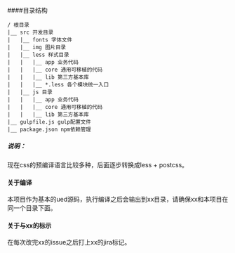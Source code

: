 ####目录结构

	/ 根目录
	|__ src 开发目录
	|   |__ fonts 字体文件
	|   |__ img 图片目录
	|   |__ less 样式目录
	|   |   |__ app 业务代码
	|   |   |__ core 通用可移植的代码
	|   |   |__ lib 第三方基本库
	|   |   |__ *.less 各个模块统一入口
	|   |__ js 目录
	|   |   |__ app 业务代码
	|   |   |__ core 通用可移植的代码
	|   |   |__ lib 第三方基本库
	|__ gulpfile.js gulp配置文件
	|__ package.json npm依赖管理

##### 说明：

现在css的预编译语言比较多种，后面逐步转换成less + postcss。


#### 关于编译

本项目作为基本的ued源码，执行编译之后会输出到xx目录，请确保xx和本项目在同一个目录下面。


#### 关于与xx的标示

在每次改完xx的issue之后打上xx的jira标记。

